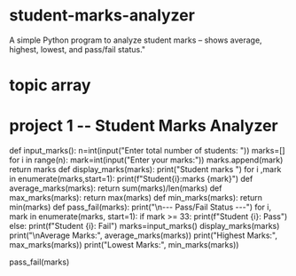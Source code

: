 # student-marks-analyzer
A simple Python program to analyze student marks – shows average, highest, lowest, and pass/fail status."


# topic array 
# project 1 -- Student Marks Analyzer
def input_marks():
    n=int(input("Enter total number of students: "))
    marks=[]
    for i in range(n):
        mark=int(input("Enter your marks:"))
        marks.append(mark)
    return marks
def display_marks(marks):
    print("Student marks ")
    for i ,mark in enumerate(marks,start=1):
        print(f"Student{i}:marks {mark}")
def average_marks(marks):
    return sum(marks)/len(marks)
def max_marks(marks):
    return max(marks)
def min_marks(marks):
    return min(marks)
def pass_fail(marks):
    print("\n--- Pass/Fail Status ---")
    for i, mark in enumerate(marks, start=1):
        if mark >= 33:
            print(f"Student {i}: Pass")
        else:
            print(f"Student {i}: Fail")
marks=input_marks()
display_marks(marks)
print("\nAverage Marks:", average_marks(marks))
print("Highest Marks:", max_marks(marks))
print("Lowest Marks:", min_marks(marks))

pass_fail(marks)

